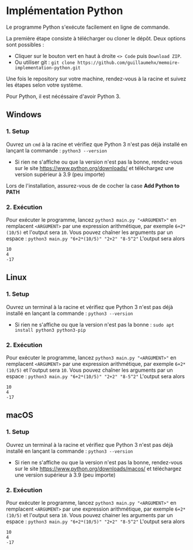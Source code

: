 
# Implémentation Python

Le programme Python s'exécute facilement en ligne de commande.

La première étape consiste à télécharger ou cloner le dépôt. Deux options sont possibles :
- Cliquer sur le bouton vert en haut à droite ```<> Code``` puis ```Download ZIP```.
- Ou utiliser git : ``` git clone https://github.com/guillaumehx/memoire-implementation-python.git ```

Une fois le repository sur votre machine, rendez-vous à la racine et suivez les étapes selon votre système.

Pour Python, il est nécéssaire d'avoir Python 3.

## Windows
### 1. Setup
Ouvrez un ``cmd`` à la racine et vérifiez que Python 3 n'est pas déjà installé en lançant la commande : ```python3 --version```
- Si rien ne s'affiche ou que la version n'est pas la bonne, rendez-vous sur le site https://www.python.org/downloads/ et téléchargez une version supérieur à 3.9 (peu importe)

Lors de l'installation, assurez-vous de de cocher la case **Add Python to PATH**

### 2. Exécution

Pour exécuter le programme, lancez ```python3 main.py "<ARGUMENT>"``` en remplacent ```<ARGUMENT>``` par une expression arithmétique, par exemple ```6+2*(10/5)``` et l'output sera ```10```.
Vous pouvez chaîner les arguments par un espace : ```python3 main.py "6+2*(10/5)" "2+2" "8-5^2"``` L'output sera alors
~~~~
10
4
-17
~~~~

## Linux
### 1. Setup
Ouvrez un terminal à la racine et vérifiez que Python 3 n'est pas déjà installé en lançant la commande : ```python3 --version```
- Si rien ne s'affiche ou que la version n'est pas la bonne : ```sudo apt install python3 python3-pip```

### 2. Exécution

Pour exécuter le programme, lancez ```python3 main.py "<ARGUMENT>"``` en remplacent ```<ARGUMENT>``` par une expression arithmétique, par exemple ```6+2*(10/5)``` et l'output sera ```10```.
Vous pouvez chaîner les arguments par un espace : ```python3 main.py "6+2*(10/5)" "2+2" "8-5^2"``` L'output sera alors
~~~~
10
4
-17
~~~~


## macOS
### 1. Setup
Ouvrez un terminal à la racine et vérifiez que Python 3 n'est pas déjà installé en lançant la commande : ```python3 --version```
- Si rien ne s'affiche ou que la version n'est pas la bonne, rendez-vous sur le site https://www.python.org/downloads/macos/ et téléchargez une version supérieur à 3.9 (peu importe)

### 2. Exécution

Pour exécuter le programme, lancez ```python3 main.py "<ARGUMENT>"``` en remplacent ```<ARGUMENT>``` par une expression arithmétique, par exemple ```6+2*(10/5)``` et l'output sera ```10```.
Vous pouvez chainer les arguments par un espace : ```python3 main.py "6+2*(10/5)" "2+2" "8-5^2"``` L'output sera alors
~~~~
10
4
-17
~~~~